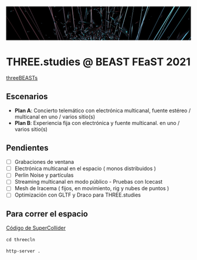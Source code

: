 ![th](https://github.com/EmilioOcelotl/THREE.studies/blob/main/threeBEASTs/img/beast.png)

# THREE.studies @ BEAST FEaST 2021

[threeBEASTs](http://www.beast.bham.ac.uk/beast-feast-2021/online-works) 

## Escenarios

- **Plan A**: Concierto telemático con electrónica multicanal, fuente estéreo / multicanal en uno / varios sitio(s) 
- **Plan B**: Experiencia fija con electrónica y fuente multicanal. en uno / varios sitio(s)

## Pendientes

- [ ] Grabaciones de ventana	
- [ ] Electrónica multicanal en el espacio ( monos distribuidos )
- [ ] Perlin Noise y partículas 
- [ ] Streaming multicanal en modo público - Pruebas con Icecast
- [ ] Mesh de Iracema ( fijos, en movimiento, rig y nubes de puntos )  
- [ ] Optimización con GLTF y Draco para THREE.studies

## Para correr el espacio

[Código de SuperCollider](https://github.com/EmilioOcelotl/THREE.studies/blob/main/threecln/sc/threeBEASTs.scd)

`cd threecln`

`http-server .`